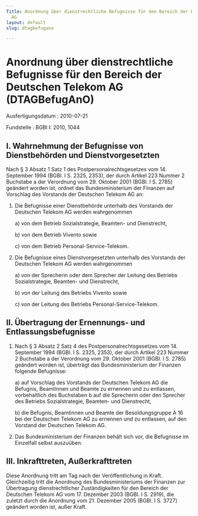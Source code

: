 ```yaml
---
Title: Anordnung über dienstrechtliche Befugnisse für den Bereich der Deutschen Telekom
  AG
layout: default
slug: dtagbefugano

---
```


# Anordnung über dienstrechtliche Befugnisse für den Bereich der Deutschen Telekom AG (DTAGBefugAnO)

Ausfertigungsdatum
:   2010-07-21

Fundstelle
:   BGBl I: 2010, 1044


## I. Wahrnehmung der Befugnisse von Dienstbehörden und Dienstvorgesetzten

Nach § 3 Absatz 1 Satz 1 des Postpersonalrechtsgesetzes vom 14.
September 1994 (BGBl. I S. 2325, 2353), der durch Artikel 223 Nummer 2
Buchstabe a der Verordnung vom 29. Oktober 2001 (BGBl. I S. 2785)
geändert worden ist, ordnet das Bundesministerium der Finanzen auf
Vorschlag des Vorstands der Deutschen Telekom AG an:

1.  Die Befugnisse einer Dienstbehörde unterhalb des Vorstands der
    Deutschen Telekom AG werden wahrgenommen

    a)  von dem Betrieb Sozialstrategie, Beamten- und Dienstrecht,


    b)  von dem Betrieb Vivento sowie


    c)  von dem Betrieb Personal-Service-Telekom.





2.  Die Befugnisse eines Dienstvorgesetzten unterhalb des Vorstands der
    Deutschen Telekom AG werden wahrgenommen

    a)  von der Sprecherin oder dem Sprecher der Leitung des Betriebs
        Sozialstrategie, Beamten- und Dienstrecht,


    b)  von der Leitung des Betriebs Vivento sowie


    c)  von der Leitung des Betriebs Personal-Service-Telekom.








## II. Übertragung der Ernennungs- und Entlassungsbefugnisse


1.  Nach § 3 Absatz 2 Satz 4 des Postpersonalrechtsgesetzes vom 14.
    September 1994 (BGBl. I S. 2325, 2353), der durch Artikel 223 Nummer 2
    Buchstabe a der Verordnung vom 29. Oktober 2001 (BGBl. I S. 2785)
    geändert worden ist, überträgt das Bundesministerium der Finanzen
    folgende Befugnisse:

    a)  auf Vorschlag des Vorstands der Deutschen Telekom AG die Befugnis,
        Beamtinnen und Beamte zu ernennen und zu entlassen, vorbehaltlich des
        Buchstaben b auf die Sprecherin oder den Sprecher des Betriebs
        Sozialstrategie, Beamten- und Dienstrecht,


    b)  die Befugnis, Beamtinnen und Beamte der Besoldungsgruppe A 16 bei der
        Deutschen Telekom AG zu ernennen und zu entlassen, auf den Vorstand
        der Deutschen Telekom AG.





2.  Das Bundesministerium der Finanzen behält sich vor, die Befugnisse im
    Einzelfall selbst auszuüben.





## III. Inkrafttreten, Außerkrafttreten

Diese Anordnung tritt am Tag nach der Veröffentlichung in Kraft.
Gleichzeitig tritt die Anordnung des Bundesministeriums der Finanzen
zur Übertragung dienstrechtlicher Zuständigkeiten für den Bereich der
Deutschen Telekom AG vom 17. Dezember 2003 (BGBl. I S. 2919), die
zuletzt durch die Anordnung vom 21. Dezember 2005 (BGBl. I S. 3727)
geändert worden ist, außer Kraft.

